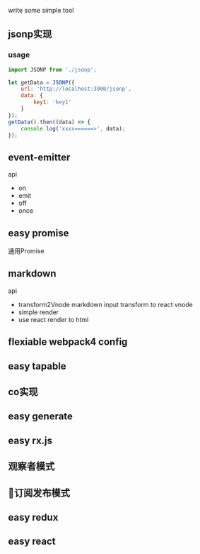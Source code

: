 write some simple tool

## jsonp实现

### usage
```javascript
import JSONP from './jsonp';

let getData = JSONP({
    url: 'http://localhost:3000/jsonp',
    data: {  
        key1: 'key1'  
    }
});
getData().then((data) => {
    console.log('xxxx======>', data);
});
```

## event-emitter
api
- on
- emit
- off
- once

## easy promise
通用Promise


## markdown
api
- transform2Vnode
markdown input transform to react vnode
- simple render
- use react render to html

## flexiable webpack4 config
## easy tapable
## co实现

## easy generate

## easy rx.js

## 观察者模式

## 订阅发布模式

## easy redux

## easy react


